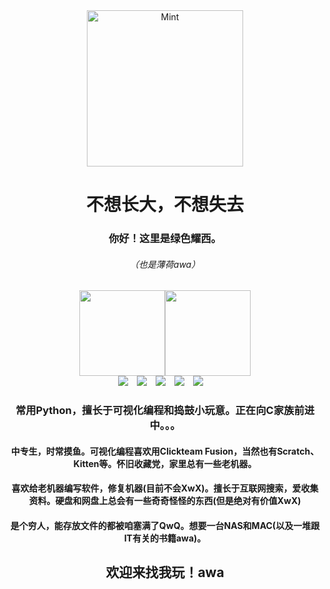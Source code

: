 <html><div id="title2" align="center"><img src=https://bcmcreator.cn/edit/img/_19390.jpg alt="Mint" width="250" height="250"><h1>不想长大，不想失去</h1></div></html>
<div align="center"><h3>你好！这里是绿色耀西。<h6>（也是薄荷awa）</h6></h3><img height="137px" src="https://github-readme-stats.vercel.app/api?username=2659170494&show_icons=true&icon_color=CE1D2D&text_color=718096&bg_color=ffffff&hide_title=true" href="https://github.com/2659170494" /><img style="height:137px;" src="https://github-readme-stats-colour93.vercel.app/api/top-langs/?username=2659170494&layout=compact&locale=cn&bg_color=45,fff2e8,fff0f6&text_color=383838&title_color=1890ff&icon_color=597Ff7" href="https://github.com/2659170494" /></div><div align="center">
  <a href="http://greenyoshi.byethost16.com/"><img src="https://img.shields.io/badge/Website-我的杂货网站-green"></a>&emsp;<a href="http://wanghan123456.ysepan.com/"><img src="https://img.shields.io/badge/Netdisk-我的杂货库-green"></a>&emsp;<a href="https://twitter.com/GreenYoshi233"><img src="https://img.shields.io/badge/Twitter-%E6%8E%A8%E7%89%B9-blue"></a>&emsp;<a href="https://space.bilibili.com/280677508"><img src="https://img.shields.io/badge/Bilibili-B%E7%AB%99-ff69b4"></a>&emsp;<a href="mailto:2659170494@qq.com"><img src="https://img.shields.io/badge/Email-邮箱-yellow"></a>&emsp;
  <h3>常用Python，擅长于可视化编程和捣鼓小玩意。正在向C家族前进中。。。</h3>
  <h4>中专生，时常摸鱼。可视化编程喜欢用Clickteam Fusion，当然也有Scratch、Kitten等。怀旧收藏党，家里总有一些老机器。</h4>
  <h4>喜欢给老机器编写软件，修复机器(目前不会XwX)。擅长于互联网搜索，爱收集资料。硬盘和网盘上总会有一些奇奇怪怪的东西(但是绝对有价值XwX)</h4>
  <h4>是个穷人，能存放文件的都被咱塞满了QwQ。想要一台NAS和MAC(以及一堆跟IT有关的书籍awa)。</h4>
  <h2>欢迎来找我玩！awa</h2>
</div>
